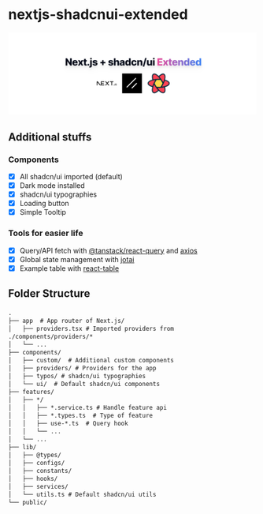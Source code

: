 # nextjs-shadcnui-extended

![](/public/preview.png)

## Additional stuffs

### Components
- [x] All shadcn/ui imported (default)
- [x] Dark mode installed
- [x] shadcn/ui typographies
- [x] Loading button
- [x] Simple Tooltip

### Tools for easier life
- [x] Query/API fetch with [@tanstack/react-query](https://github.com/tanstack/query) and [axios](https://github.com/axios/axios)
- [x] Global state management with [jotai](https://github.com/pmndrs/jotai)
- [x] Example table with [react-table](https://github.com/tanstack/table)

## Folder Structure

```
.
├── app  # App router of Next.js/
│   ├── providers.tsx # Imported providers from ./components/providers/*
│   └── ...
├── components/
│   ├── custom/  # Additional custom components
│   ├── providers/ # Providers for the app
│   ├── typos/ # shadcn/ui typographies
│   └── ui/  # Default shadcn/ui components
├── features/
│   ├── */
│   │   ├── *.service.ts # Handle feature api
│   │   ├── *.types.ts  # Type of feature
│   │   ├── use-*.ts  # Query hook
│   │   └── ...
│   └── ...
├── lib/
│   ├── @types/
│   ├── configs/
│   ├── constants/
│   ├── hooks/
│   ├── services/
│   └── utils.ts # Default shadcn/ui utils
└── public/
```
